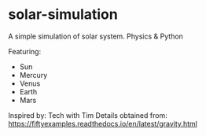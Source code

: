 # solar-simulation

A simple simulation of solar system. Physics & Python

Featuring:
- Sun
- Mercury
- Venus
- Earth
- Mars

Inspired by: Tech with Tim
Details obtained from: https://fiftyexamples.readthedocs.io/en/latest/gravity.html  
